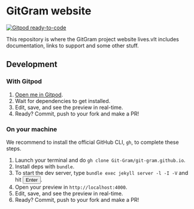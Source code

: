 # GitGram website

[![Gitpod ready-to-code](https://img.shields.io/badge/Gitpod-ready--to--code-blue?logo=gitpod)](https://gitpod.io/#https://github.com/Git-Gram/git-gram.github.io)

This repository is where the GitGram project website lives.vIt includes documentation, links to support
and some other stuff.

## Development

### With Gitpod
1. [Open me in Gitpod](https://gitpod.io/#github.com/Git-Gram/git-gram.github.io).
2. Wait for dependencies to get installed.
3. Edit, save, and see the preview in real-time.
4. Ready? Commit, push to your fork and make a PR!

### On your machine
We recommend to install the official GitHub CLI, `gh`, to complete these steps.

1. Launch your terminal and do `gh clone Git-Gram/git-gram.github.io`.
2. Install deps with `bundle`.
3. To start the dev server, type `bundle exec jekyll server -l -I -V` and hit <button>Enter</button>.
4. Open your preview in `http://localhost:4000`.
5. Edit, save, and see the preview in real-time.
6. Ready? Commit, push to your fork and make a PR!